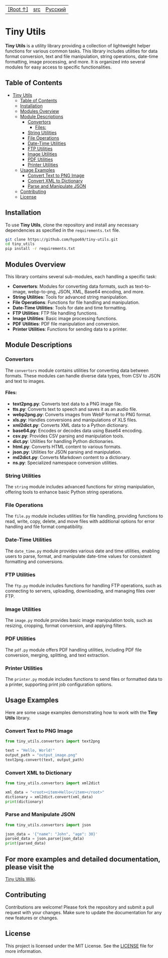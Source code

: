 <TABLE >
<TR>
<TD>
<A HREF = 'https://github.com/hypo69/hypotez/blob/master/README.MD'>[Root ↑]</A>
</TD>
<TD>
<A HREF = 'https://github.com/hypo69/hypotez/blob/master/src/README.MD'>src</A>  
</TD>
<TD>
<A HREF = 'https://github.com/hypo69/hypotez/blob/master/src/utils/readme.ru.md'>Русский</A>
</TD>
</TR>
</TABLE>

# Tiny Utils

**Tiny Utils** is a utility library providing a collection of lightweight helper functions for various common tasks. This library includes utilities for data format conversion, text and file manipulation, string operations, date-time formatting, image processing, and more. It is organized into several modules for easy access to specific functionalities.

## Table of Contents

- [Tiny Utils](#tiny-utils)
  - [Table of Contents](#table-of-contents)
  - [Installation](#installation)
  - [Modules Overview](#modules-overview)
  - [Module Descriptions](#module-descriptions)
    - [Convertors](#convertors)
      - [Files:](#files)
    - [String Utilities](#string-utilities)
    - [File Operations](#file-operations)
    - [Date-Time Utilities](#date-time-utilities)
    - [FTP Utilities](#ftp-utilities)
    - [Image Utilities](#image-utilities)
    - [PDF Utilities](#pdf-utilities)
    - [Printer Utilities](#printer-utilities)
  - [Usage Examples](#usage-examples)
    - [Convert Text to PNG Image](#convert-text-to-png-image)
    - [Convert XML to Dictionary](#convert-xml-to-dictionary)
    - [Parse and Manipulate JSON](#parse-and-manipulate-json)
  - [Contributing](#contributing)
  - [License](#license)

## Installation

To use **Tiny Utils**, clone the repository and install any necessary dependencies as specified in the `requirements.txt` file.

```bash
git clone https://github.com/hypo69/tiny-utils.git
cd tiny_utils
pip install -r requirements.txt
```

## Modules Overview

This library contains several sub-modules, each handling a specific task:

- **Convertors**: Modules for converting data formats, such as text-to-image, webp-to-png, JSON, XML, Base64 encoding, and more.
- **String Utilities**: Tools for advanced string manipulation.
- **File Operations**: Functions for file handling and manipulation.
- **Date-Time Utilities**: Tools for date and time formatting.
- **FTP Utilities**: FTP file handling functions.
- **Image Utilities**: Basic image processing functions.
- **PDF Utilities**: PDF file manipulation and conversion.
- **Printer Utilities**: Functions for sending data to a printer.

## Module Descriptions

### Convertors

The `convertors` module contains utilities for converting data between formats. These modules can handle diverse data types, from CSV to JSON and text to images.

#### Files:

- **text2png.py**: Converts text data to a PNG image file.
- **tts.py**: Converts text to speech and saves it as an audio file.
- **webp2png.py**: Converts images from WebP format to PNG format.
- **xls.py**: Handles conversions and manipulations of XLS files.
- **xml2dict.py**: Converts XML data to a Python dictionary.
- **base64.py**: Encodes or decodes data using Base64 encoding.
- **csv.py**: Provides CSV parsing and manipulation tools.
- **dict.py**: Utilities for handling Python dictionaries.
- **html.py**: Converts HTML content to various formats.
- **json.py**: Utilities for JSON parsing and manipulation.
- **md2dict.py**: Converts Markdown content to a dictionary.
- **ns.py**: Specialized namespace conversion utilities.

### String Utilities

The `string` module includes advanced functions for string manipulation, offering tools to enhance basic Python string operations.

### File Operations

The `file.py` module includes utilities for file handling, providing functions to read, write, copy, delete, and move files with additional options for error handling and file format compatibility.

### Date-Time Utilities

The `date_time.py` module provides various date and time utilities, enabling users to parse, format, and manipulate date-time values for consistent formatting and conversions.

### FTP Utilities

The `ftp.py` module includes functions for handling FTP operations, such as connecting to servers, uploading, downloading, and managing files over FTP.

### Image Utilities

The `image.py` module provides basic image manipulation tools, such as resizing, cropping, format conversion, and applying filters.

### PDF Utilities

The `pdf.py` module offers PDF handling utilities, including PDF file conversion, merging, splitting, and text extraction.

### Printer Utilities

The `printer.py` module includes functions to send files or formatted data to a printer, supporting print job configuration options.

## Usage Examples

Here are some usage examples demonstrating how to work with the **Tiny Utils** library.

### Convert Text to PNG Image

```python
from tiny_utils.convertors import text2png

text = "Hello, World!"
output_path = "output_image.png"
text2png.convert(text, output_path)
```

### Convert XML to Dictionary

```python
from tiny_utils.convertors import xml2dict

xml_data = "<root><item>Hello</item></root>"
dictionary = xml2dict.convert(xml_data)
print(dictionary)
```

### Parse and Manipulate JSON

```python
from tiny_utils.convertors import json

json_data = '{"name": "John", "age": 30}'
parsed_data = json.parse(json_data)
print(parsed_data)
```

## For more examples and detailed documentation, please visit the 
  [Tiny Utils Wiki](https://github.com/hypo69/tiny-utils/wiki).

## Contributing

Contributions are welcome! Please fork the repository and submit a pull request with your changes. Make sure to update the documentation for any new features or changes.

## License

This project is licensed under the MIT License. See the [LICENSE](./LICENSE) file for more information.
